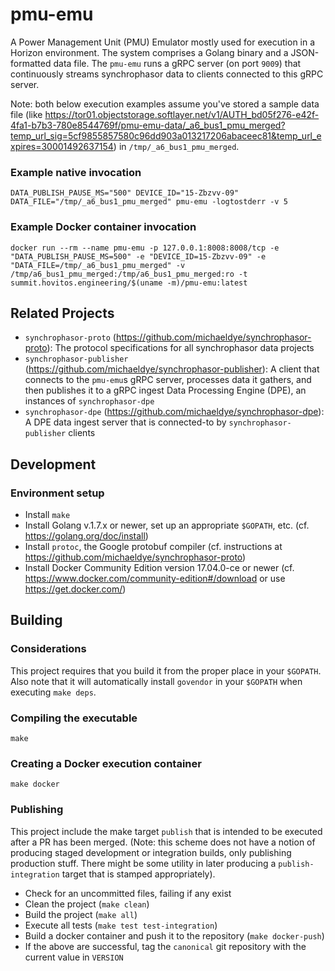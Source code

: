 # pmu-emu

A Power Management Unit (PMU) Emulator mostly used for execution in a Horizon environment. The system comprises a Golang binary and a JSON-formatted data file. The `pmu-emu` runs a gRPC server (on port `9009`) that continuously streams synchrophasor data to clients connected to this gRPC server.

Note: both below execution examples assume you've stored a sample data file (like https://tor01.objectstorage.softlayer.net/v1/AUTH_bd05f276-e42f-4fa1-b7b3-780e8544769f/pmu-emu-data/_a6_bus1_pmu_merged?temp_url_sig=5cf9855857580c96dd903a013217206abaceec81&temp_url_expires=30001492637154) in `/tmp/_a6_bus1_pmu_merged`.

### Example native invocation

    DATA_PUBLISH_PAUSE_MS="500" DEVICE_ID="15-Zbzvv-09" DATA_FILE="/tmp/_a6_bus1_pmu_merged" pmu-emu -logtostderr -v 5

### Example Docker container invocation

    docker run --rm --name pmu-emu -p 127.0.0.1:8008:8008/tcp -e "DATA_PUBLISH_PAUSE_MS=500" -e "DEVICE_ID=15-Zbzvv-09" -e "DATA_FILE=/tmp/_a6_bus1_pmu_merged" -v /tmp/a6_bus1_pmu_merged:/tmp/a6_bus1_pmu_merged:ro -t summit.hovitos.engineering/$(uname -m)/pmu-emu:latest

## Related Projects

 * `synchrophasor-proto` (https://github.com/michaeldye/synchrophasor-proto): The protocol specifications for all synchrophasor data projects
 * `synchrophasor-publisher` (https://github.com/michaeldye/synchrophasor-publisher): A client that connects to the `pmu-emu`s gRPC server, processes data it gathers, and then publishes it to a gRPC ingest Data Processing Engine (DPE), an instances of `synchrophasor-dpe`
 * `synchrophasor-dpe` (https://github.com/michaeldye/synchrophasor-dpe): A DPE data ingest server that is connected-to by `synchrophasor-publisher` clients

## Development

### Environment setup

 * Install `make`
 * Install Golang v.1.7.x or newer, set up an appropriate `$GOPATH`, etc. (cf. https://golang.org/doc/install)
 * Install `protoc`, the Google protobuf compiler (cf. instructions at https://github.com/michaeldye/synchrophasor-proto)
 * Install Docker Community Edition version 17.04.0-ce or newer (cf. https://www.docker.com/community-edition#/download or use https://get.docker.com/)

## Building

### Considerations

This project requires that you build it from the proper place in your `$GOPATH`. Also note that it will automatically install `govendor` in your `$GOPATH` when executing `make deps`.

### Compiling the executable

    make

### Creating a Docker execution container

    make docker

### Publishing

This project include the make target `publish` that is intended to be executed after a PR has been merged. (Note: this scheme does not have a notion of producing staged development or integration builds, only publishing production stuff. There might be some utility in later producing a `publish-integration` target that is stamped appropriately).

  - Check for an uncommitted files, failing if any exist
  - Clean the project (`make clean`)
  - Build the project (`make all`)
  - Execute all tests (`make test test-integration`)
  - Build a docker container and push it to the repository (`make docker-push`)
  - If the above are successful, tag the `canonical` git repository with the current value in `VERSION`
